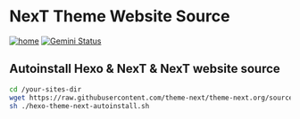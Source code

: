 # NexT Theme Website Source

[![home](https://img.shields.io/badge/Home-Gemini-blue.svg)](https://theme-next.org)
[![Gemini Status](https://api.netlify.com/api/v1/badges/1d59e9ba-019f-4d9e-ac93-c73df98957c1/deploy-status)](https://app.netlify.com/sites/theme-next/deploys)

## Autoinstall Hexo & NexT & NexT website source

```bash
cd /your-sites-dir
wget https://raw.githubusercontent.com/theme-next/theme-next.org/source/hexo-theme-next-autoinstall.sh
sh ./hexo-theme-next-autoinstall.sh
```